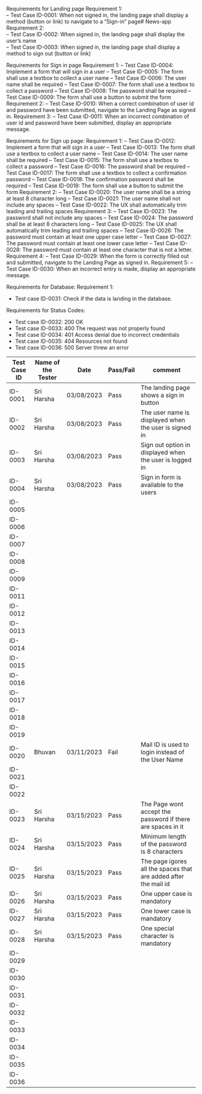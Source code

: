 Requirements for Landing page
Requirement 1: <br/>
– Test Case ID-0001: When not signed in, the landing page shall display a method 
(button or link) to navigate to a “Sign-in” page# News-app<br/>
Requirement 2:<br/>
– Test Case ID-0002: When signed in, the landing page shall display the user’s 
name<br/>
– Test Case ID-0003: When signed in, the landing page shall display a method to 
sign out (button or link)<br/>

Requirements for Sign in page
Requirement 1:
– Test Case ID-0004: Implement a form that will sign in a user
– Test Case ID-0005: The form shall use a textbox to collect a user name
– Test Case ID-0006: The user name shall be required
– Test Case ID-0007: The form shall use a textbox to collect a password
– Test Case ID-0008: The password shall be required
– Test Case ID-0009: The form shall use a button to submit the form
Requirement 2:
– Test Case ID-0010: When a correct combination of user id and password have been submitted, navigate to 
the Landing Page as signed in.
Requirement 3:
– Test Case ID-0011: When an incorrect combination of user id and password have been submitted, display 
an appropriate message.

Requirements for Sign up page:
Requirement 1:
– Test Case ID-0012: Implement a form that will sign in a user
– Test Case ID-0013: The form shall use a textbox to collect a user name
– Test Case ID-0014: The user name shall be required
– Test Case ID-0015: The form shall use a textbox to collect a password
– Test Case ID-0016: The password shall be required
– Test Case ID-0017: The form shall use a textbox to collect a confirmation password
– Test Case ID-0018: The confirmation password shall be required
– Test Case ID-0019: The form shall use a button to submit the form
Requirement 2:
– Test Case ID-0020: The user name shall be a string at least 8 character long
– Test Case ID-0021: The user name shall not include any spaces
– Test Case ID-0022: The UX shall automatically trim leading and trailing spaces
Requirement 3:
– Test Case ID-0023: The password shall not include any spaces
– Test Case ID-0024: The password shall be at least 8 characters long
– Test Case ID-0025: The UX shall automatically trim leading and trailing spaces
– Test Case ID-0026: The password must contain at least one upper case letter
– Test Case ID-0027: The password must contain at least one lower case letter
– Test Case ID-0028: The password must contain at least one character that is not a 
letter.
Requirement 4:
– Test Case ID-0029: When the form is correctly filled out and submitted, navigate to the 
Landing Page as signed in.
Requirement 5:
– Test Case ID-0030: When an incorrect entry is made, display an appropriate message.

Requirements for Database:
Requirement 1:
- Test case ID-0031: Check if the data is landing in the database.

Requirements for Status Codes:
- Test case ID-0032: 200 OK
- Test case ID-0033: 400 The request was not properly found
- Test case ID-0034: 401 Access denial due to incorrect credentials
- Test case ID-0035: 404 Resources not found
- Test case ID-0036: 500 Server threw an error


| Test Case ID | Name of the Tester |Date| Pass/Fail | comment |
|---|---|---|---|---|
|ID-0001|Sri Harsha|03/08/2023|Pass|The landing page shows a sign in button|
|ID-0002|Sri Harsha|03/08/2023|Pass|The user name is displayed when the user is signed in|
|ID-0003|Sri Harsha|03/08/2023|Pass|Sign out option in displayed when the user is logged in|
|ID-0004|Sri Harsha|03/08/2023|Pass|Sign in form is available to the users|
|ID-0005|||||
|ID-0006|||||
|ID-0007|||||
|ID-0008|||||
|ID-0009|||||
|ID-0011|||||
|ID-0012|||||
|ID-0013|||||
|ID-0014|||||
|ID-0015|||||
|ID-0016|||||
|ID-0017|||||
|ID-0018|||||
|ID-0019|||||
|ID-0020|Bhuvan|03/11/2023|Fail|Mail ID is used to login instead of the User Name|
|ID-0021|||||
|ID-0022|||||
|ID-0023|Sri Harsha|03/15/2023|Pass|The Page wont accept the password if there are spaces in it|
|ID-0024|Sri Harsha|03/15/2023|Pass|Minimum length of the password is 8 characters|
|ID-0025|Sri Harsha|03/15/2023|Pass|The page igores all the spaces that are added after the mail id|
|ID-0026|Sri Harsha|03/15/2023|Pass|One upper case is mandatory|
|ID-0027|Sri Harsha|03/15/2023|Pass|One lower case is mandatory|
|ID-0028|Sri Harsha|03/15/2023|Pass|One special character is mandatory|
|ID-0029|||||
|ID-0030|||||
|ID-0031|||||
|ID-0032|||||
|ID-0033|||||
|ID-0034|||||
|ID-0035|||||
|ID-0036|||||
